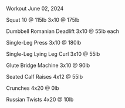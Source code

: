Workout June 02, 2024

Squat
10 @ 115lb
3x10 @ 175lb

Dumbbell Romanian Deadlift
3x10 @ 55lb each

Single-Leg Press
3x10 @ 180lb

Single-Leg Lying Leg Curl
3x10 @ 55lb

Glute Bridge Machine
3x10 @ 90lb

Seated Calf Raises
4x12 @ 55lb

Crunches
4x20 @ 0lb

Russian Twists
4x20 @ 10lb